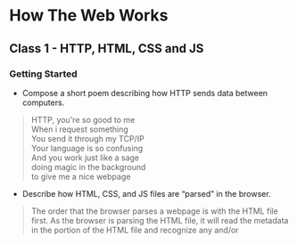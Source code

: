 # How The Web Works

## Class 1 - HTTP, HTML, CSS and JS

### Getting Started

- Compose a short poem describing how HTTP sends data between computers.

>HTTP, you're so good to me<br>
>When i request something<br>
>You send it through my TCP/IP<br>
>Your language is so confusing<br>
>And you work just like a sage<br>
>doing magic in the background<br>
>to give me a nice webpage<br>

- Describe how HTML, CSS, and JS files are “parsed” in the browser.

>The order that the browser parses a webpage is with the HTML file first. As the browser is parsing the HTML file, it will read the metadata in the <head> portion of the HTML file and recognize any <link> and/or <script> elements. 
>
>With this data the browser creates a DOM (Document Object Model) tree from the HTML, CSSOM (CSS Object Model) from the CSS and compiles and executes the JavaScript code.
>
>All of this is combined to instruct the browser how to display the webpage, what the contents are and how it should behave to the user.

- How can you find images to add to a Website?

>There are a couple of different ways to find images to add to a website. 
>
>The most prominent place for any type of image or information is through:<br>
>    https://google.com
>
>Some places that I go to get images that are royalty free are: <br>
>    https://unsplash.com <br>
>    https://blush.design <br>
>    https://storyset.com <br>



- How do you create a String vs a Number in JavaScript?
```javascript
// Creating a string
let age = "50";

//Creating a number
let age = 50;
```
>In this example, the diffrences between creating a string vs creating a number is the parentheses around the data we are assigning to the variable. 
>
>In a String, we use "parentheses" around the 50, making it a string that will display "50"
>
>In a number, we do NOT use parentheses around the `50` making it a number that we can perform mathematical operations on.


- What is a Variable and why are they important in JavaScript?

>When we create variables we are creating and naming containers for data. 
>
>We can store whatever kind of data we need to in these containers and we can manipulate them depending on the type of container it is making it dynamic. 
>
>This is why variables are important.  variables are important to javascript because it allows our programs to be dynamic with data. 


### Introduction to HTML

- What is an HTML attribute?
>There are many things that HTML attributes do, most are unseen unless it is the `style` inline css attribute. In general, HTML attributes have information for the HTML element that they live in. For example:
```HTML
<a href="https://google.com">Google</a>
```
>The href is the attribute, containing information for where the <a> HTML element refers to.

- Describe the Anatomy of an HTMl element.
What is the Difference between <article> and <section> element tags?

>An HTML element is made up of a start tag, content, and an end tag. The start tag usually looks something like <article> or <section>, and the end tag is the same as the start tag but with a forward slash before the element name, like </article> or </section>. The content is the information that appears between the start and end tags.
>
>The <article> element is used to represent a self-contained piece of content, such as a blog post or newspaper article. It is meant to stand alone and make sense on its own, even if it is removed from the rest of the page. 
>
>On the other hand, the <section> element is used to group together related content on a page, such as chapters of a book or different sections of an article. It is used to divide the page into different sections, but the content within a <section> element may not necessarily make sense on its own.
>
For example, if you had a webpage about a recipe and you wanted to include the ingredients and instructions, you might use an <article> element for the whole recipe and then use <section> elements to divide the recipe into the ingredients and instructions. It would look something like this:
```html
<article>
  <h1>Chocolate Chip Cookies</h1>
  <section>
    <h2>Ingredients</h2>
    <ul>
      <li>1 cup butter</li>
      <li>1 cup sugar</li>
      <li>1 cup brown sugar</li>
      ...
    </ul>
  </section>
  <section>
    <h2>Instructions</h2>
    <ol>
      <li>Preheat your oven to 350°F (180°C).</li>
      <li>Cream together the butter, sugar, and brown sugar.</li>
      <li>Add the eggs and vanilla and mix well.</li>
      ...
    </ol>
  </section>
</article>
```

- What Elements does a “typical” website include?
>A typical website will include several elements such as a header, navigation menu, main content area, and a footer.
>
>The header is usually located at the top of the page and may include a logo or title for the website.
>
>The navigation menu allows users to easily move around the website by providing links to the different pages on the site.
>
>The main content area is where the main information on the webpage is displayed. This could include text, images, and other media.
>
>The footer is usually located at the bottom of the page and may include additional links, copyright information, and other important details.
>
>

- How does metadata influence Search Engine Optimization?
>Metadata is information about a webpage that is not visible to users, but is used by search engines to understand the content of the page. This can include the title of the page, a description of the page's content, and relevant keywords.
>
>When a search engine crawls a webpage, it looks at the metadata to understand what the page is about and how it should be indexed. If the metadata is well-written and includes relevant keywords, it can help the page rank higher in search results for those keywords.


- How is the <meta> HTML tag used when specifying metadata?
>The <meta> tag is placed in the <head> section of an HTML document and can be used to specify various types of metadata, such as the page's description, keywords, author, and other information. For example, you can use the <meta> tag to specify a description of the page's content like this:
```html
<meta charset="utf-8" name="description" content="This page is about chocolate chip cookies and includes a recipe and instructions for making them.">

```


### Miscellaneous

#### How to start to design a Website

- What is the first step to designing a Website?
>According to the Mozilla Developer Network, the first step in designing a website is to identify the purpose and goals of the website. This involves understanding the target audience, the type of content that will be presented on the website, and the desired actions that visitors should take when they visit the website. By clearly defining the purpose and goals of the website, you can create a roadmap for the design and development process and ensure that the final product meets the needs of the target audience. This step is important because it helps to establish the direction and focus of the project, and it can save time and resources in the long run by avoiding the need to make major changes later on in the process.

- What is the most important question to answer when designing a Website?
>According to the Mozilla Developer Network, the most important question to answer when designing a website is "What is the purpose of the website?" Identifying the purpose and goals of the website is the first step in the design process and helps to establish the direction and focus of the project. 

#### Semantics

- Why should you use an <h1> element over a <span> element to display a top level heading?
>According to the Mozilla Developer Network, it is generally recommended to use an <h1> element to display a top level heading on a webpage rather than a <span> element. This is because the <h1> element has semantic meaning and conveys to the browser and search engines that the content contained within it is a top level heading. This can have an impact on the way the content is displayed and how it is interpreted by assistive technologies such as screen readers.

- What are the benefits of using semantic tags in our HTML?
>The benefits of using semantic tags in our HTML is that it gives the HTML elements meaning and purpose in the structure of the webpage. Such as <header>, <section> and <footer>.

#### What is JavaScript?

- Describe 2 things that require JavaScript in the Browser?
>According to the Mozilla Developer Network, JavaScript is a programming language that is commonly used in web development to add interactivity and dynamic behavior to websites. There are many things that require JavaScript in the browser, but some examples include:
>
>Client-side form validation: JavaScript can be used to validate form input on the client-side before the form is submitted. This can help to improve the user experience by providing immediate feedback if there are any errors in the form and can also help to reduce the workload on the server.
>
>Dynamic web pages: JavaScript can be used to create dynamic web pages that can change and update content without needing to refresh the page. For example, you can use JavaScript to display the current time, update a shopping cart, or retrieve data from a server.

- How can you add JavaScript to an HTML document?
>According to the Mozilla Developer Network, there are three ways to add JavaScript to an HTML document:
>
>Inline script: You can add JavaScript directly to an HTML element by using the script attribute. For example:
```javascript
<button onclick="alert('Hello World!')">Click me</button>
```
>
>Internal Script: You can add a script to the <head> or <body> of an HTML document by using the <script> element. For example:
```javascript
<script>
  alert('Hello World!');
</script>
```
>
>External script: You can add a script to an HTML document by linking to an external script file using the <script> element and the src attribute. For example:
```javascript
<script src="/path/to/script.js"></script>
```


>References
>
>[Getting started with the web](https://developer.mozilla.org/en-US/docs/Learn/Getting_started_with_the_web)
>
>[How the web works](https://developer.mozilla.org/en-US/docs/Learn/Getting_started_with_the_web/How_the_Web_works)
>
>[Javascript Basics](https://developer.mozilla.org/en-US/docs/Learn/Getting_started_with_the_web/JavaScript_basics)
>
>[Getting Started with HTML](https://developer.mozilla.org/en-US/docs/Learn/HTML/Introduction_to_HTML/Getting_started)
>
>[Metadata in HTML](https://developer.mozilla.org/en-US/docs/Learn/HTML/Introduction_to_HTML/The_head_metadata_in_HTML)
>
>[How to start to design a website](https://developer.mozilla.org/en-US/docs/Learn/Common_questions/Thinking_before_coding)
>
>[Semantics](https://developer.mozilla.org/en-US/docs/Glossary/Semantics)
>
>[What is JavaScript?](https://developer.mozilla.org/en-US/docs/Learn/JavaScript/First_steps/What_is_JavaScript)

## Things I want to know more about
- Including other libraries into the HTML document
- How to use metadata in a webpage
- Uncommon attributes